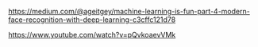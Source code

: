 https://medium.com/@ageitgey/machine-learning-is-fun-part-4-modern-face-recognition-with-deep-learning-c3cffc121d78

https://www.youtube.com/watch?v=pQvkoaevVMk